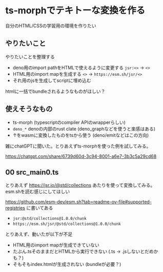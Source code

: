# ts-morphでテキトーな変換を作る

自分のHTML/CSSの学習用の環境を作りたい

## やりたいこと

やりたいことを整理する

- deno用のimport pathをHTMLで使えるように変更する `jsr:<>` -> `<>`
- HTML用のimport mapを生成する `<>` -> `https://esm.sh/jsr/<>`
- それ用のjsを生成してscriptに埋め込む

htmlに一括でbundleされるようなものがほしい？

## 使えそうなもの

- ts-morph (typescriptのcompiler APIのwrapperらしい)
- `deno_*` denoの内部のrust clate (deno_graphなどを使うと楽感はある)
- ↑をwasmに変換したものをtsから使う (deno/emitなどはこの方向)

雑にchatGPTに聞いた。とりあえずts-morphを使った例を試してみる。

https://chatgpt.com/share/6739d60d-3c94-8001-a6e7-3b3c5a29cd68

## 00 src_main0.ts

とりあえず https://jsr.io/@std/collections あたりを使って変換してみる。
esm.shを読む感じにしてほしい

https://github.com/esm-dev/esm.sh?tab=readme-ov-file#supported-registries に書いてある

- `jsr:@std/collections@1.0.0/chunk`
- `https://esm.sh/jsr/@std/collections@1.0.0/chunk`

とりあえず、動いたが以下が不足

- HTML用のimport mapが生成できていない
- たぶん.tsそのままだとHTMLから実行できない (.ts -> .jsしないとだめかも？)
- そもそもindex.htmlが生成されない (bundleが必要？)